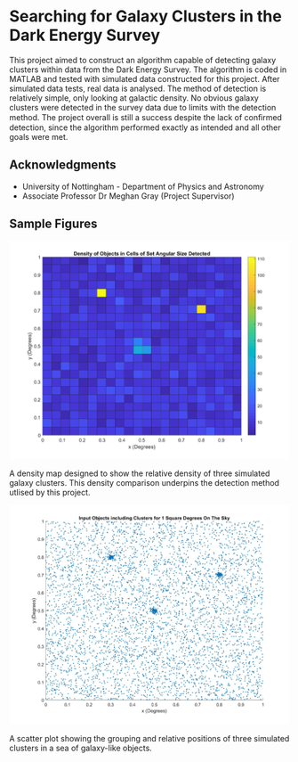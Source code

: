 # Searching for Galaxy Clusters in the Dark Energy Survey
 
This project aimed to construct an algorithm capable of detecting galaxy clusters within data from the Dark Energy Survey. The algorithm is coded in MATLAB and tested with simulated data constructed for this project. After simulated data tests, real data is analysed. The method of detection is relatively simple, only looking at galactic density. No obvious galaxy clusters were detected in the survey data due to limits with the detection method. The project overall is still a success despite the lack of conﬁrmed detection, since the algorithm performed exactly as intended and all other goals were met.

## Acknowledgments

* University of Nottingham - Department of Physics and Astronomy
* Associate Professor Dr Meghan Gray (Project Supervisor)

## Sample Figures

![Simulating 3 Clusters and Mapping their Relative Density](Figures/Count_in_Cells_3_Clusters.jpg "Simulating 3 Clusters and Mapping their Relative Density")

A density map designed to show the relative density of three simulated galaxy clusters. This density comparison underpins the detection method utlised by this project. 


![Scatter Plot Showing Relative Positioning of 3 Simulated Galaxy Clusters](Figures/Scatter_Plot_3_Clusters.jpg "Scatter Plot Showing Relative Positioning of 3 Simulated Galaxy Clusters")

A scatter plot showing the grouping and relative positions of three simulated clusters in a sea of galaxy-like objects.
